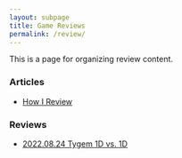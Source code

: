 ```yaml
---
layout: subpage
title: Game Reviews
permalink: /review/
---
```


This is a page for organizing review content.

### Articles

* [How I Review](/review/2022/08/27/how-review/)

### Reviews

* [2022.08.24 Tygem 1D vs. 1D](/review/2022/08/27/game/)